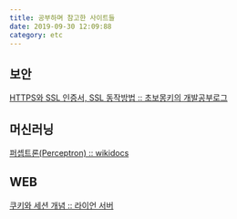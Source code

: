 ```yaml
---
title: 공부하며 참고한 사이트들
date: 2019-09-30 12:09:88
category: etc
---
```


## 보안

[HTTPS와 SSL 인증서, SSL 동작방법 :: 초보몽키의 개발공부로그](https://wayhome25.github.io/cs/2018/03/11/ssl-https)

## 머신러닝

[퍼셉트론(Perceptron) :: wikidocs](https://wikidocs.net/24958)

## WEB

[쿠키와 세션 개념 :: 라이언 서버](https://interconnection.tistory.com/74)

